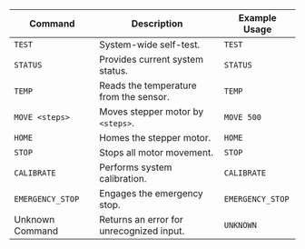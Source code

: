 
|Command|Description|Example Usage|
|---|---|---|
|`TEST`|System-wide self-test.|`TEST`|
|`STATUS`|Provides current system status.|`STATUS`|
|`TEMP`|Reads the temperature from the sensor.|`TEMP`|
|`MOVE <steps>`|Moves stepper motor by `<steps>`.|`MOVE 500`|
|`HOME`|Homes the stepper motor.|`HOME`|
|`STOP`|Stops all motor movement.|`STOP`|
|`CALIBRATE`|Performs system calibration.|`CALIBRATE`|
|`EMERGENCY_STOP`|Engages the emergency stop.|`EMERGENCY_STOP`|
|Unknown Command|Returns an error for unrecognized input.|`UNKNOWN`|
